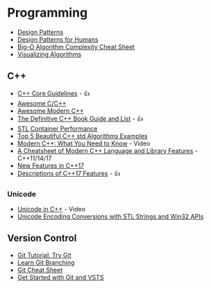 # Programming

* [Design Patterns](https://sourcemaking.com/design_patterns)
* [Design Patterns for Humans](https://github.com/kamranahmedse/design-patterns-for-humans/)
* [Big-O Algorithm Complexity Cheat Sheet](http://bigocheatsheet.com/)
* [Visualizing Algorithms](https://bost.ocks.org/mike/algorithms/)

## C++

* [C++ Core Guidelines](https://github.com/isocpp/CppCoreGuidelines) - :+1:
* [Awesome C/C++](https://github.com/fffaraz/awesome-cpp)
* [Awesome Modern C++](https://github.com/rigtorp/awesome-modern-cpp)
* [The Definitive C++ Book Guide and List](http://stackoverflow.com/questions/388242/the-definitive-c-book-guide-and-list) - :+1:
* [STL Container Performance](http://john-ahlgren.blogspot.kr/2013/10/stl-container-performance.html)
* [Top 5 Beautiful C++ std Algorithms Examples](http://www.codeproject.com/Articles/854127/Top-Beautiful-Cplusplus-STD-Algorithms-Examples)
* [Modern C++: What You Need to Know](https://channel9.msdn.com/Events/Build/2014/2-661) - Video
* [A Cheatsheet of Modern C++ Language and Library Features](https://github.com/AnthonyCalandra/modern-cpp-features) - C++11/14/17
* [New Features in C++17](https://stackoverflow.com/a/38060437)
* [Descriptions of C++17 Features](https://github.com/tvaneerd/cpp17_in_TTs/blob/master/ALL_IN_ONE.md) - :+1:

### Unicode

* [Unicode in C++](https://www.youtube.com/watch?v=tOHnXt3Ycfo) - Video
* [Unicode Encoding Conversions with STL Strings and Win32 APIs](https://msdn.microsoft.com/en-us/magazine/mt763237.aspx)

## Version Control

* [Git Tutorial: Try Git](https://try.github.io/levels/1/challenges/1)
* [Learn Git Branching](http://pcottle.github.com/learnGitBranching/)
* [Git Cheat Sheet](https://www.atlassian.com/git/tutorials/atlassian-git-cheatsheet)
* [Get Started with Git and VSTS](https://docs.microsoft.com/en-us/vsts/git/gitquickstart?tabs=visual-studio)

